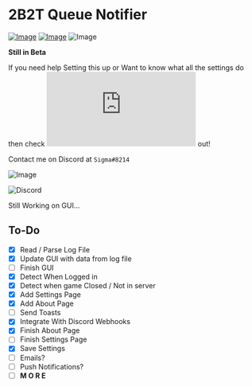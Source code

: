 # 2B2T Queue Notifier

[![Image](https://img.shields.io/badge/Download-NONE-red?style=for-the-badge)]() [![Image](https://img.shields.io/badge/.NET-V4.7.2+-informational?style=for-the-badge)](https://dotnet.microsoft.com/) ![Image](https://img.shields.io/badge/Windows-10-green?style=for-the-badge) 

<!--![Image](https://img.shields.io/badge/Contains-Tasty_Spaghetti_Code-orange?style=for-the-badge)-->

**Still in Beta**

If you need help Setting this up or Want to know what all the settings do then check ![this](https://github.com/Basicprogrammer10/2B2T-Queue-Notifier/blob/master/Settings.md) out!

Contact me on Discord at `Sigma#8214`<br>

![Image](https://i.imgur.com/pKdqUnm.png)

![Discord](https://i.imgur.com/VcLeG0n.png)

Still Working on GUI...

## To-Do

- [X] Read / Parse Log File
- [X] Update GUI with data from log file
- [ ] Finish GUI
- [X] Detect When Logged in
- [X] Detect when game Closed / Not in server
- [X] Add Settings Page
- [X] Add About Page
- [ ] Send Toasts
- [X] Integrate With Discord Webhooks
- [X] Finish About Page
- [ ] Finish Settings Page
- [X] Save Settings
- [ ] Emails?
- [ ] Push Notifications?
- [ ] **M O R E**
